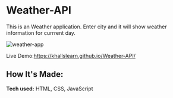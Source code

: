 # Weather-API

This is an Weather application. Enter city and it will show weather information for currrent day.

<img src="https://i.ibb.co/zXL93zc/weather-app.png" alt="weather-app" border="0">

Live Demo:https://khallslearn.github.io/Weather-API/

## How It's Made:

**Tech used:** HTML, CSS, JavaScript

